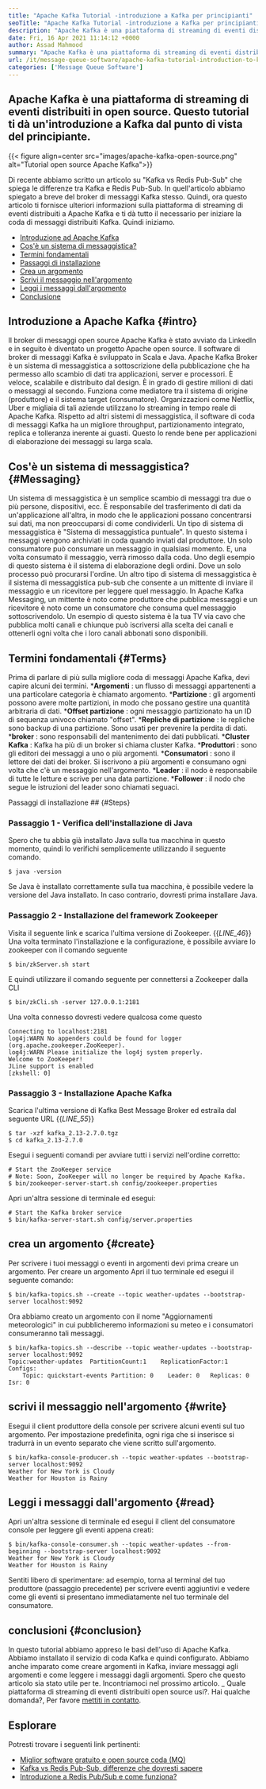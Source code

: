 ```yaml
---
title: "Apache Kafka Tutorial -introduzione a Kafka per principianti" 
seoTitle: "Apache Kafka Tutorial -introduzione a Kafka per principianti" 
description: "Apache Kafka è una piattaforma di streaming di eventi distribuiti in open source. Questo tutorial è una guida per principianti per comprendere Apache Kafka." 
date: Fri, 16 Apr 2021 11:14:12 +0000
author: Assad Mahmood
summary: "Apache Kafka è una piattaforma di streaming di eventi distribuiti in open source. Questo tutorial ti dà un'introduzione a Kafka dal punto di vista del principiante." 
url: /it/message-queue-software/apache-kafka-tutorial-introduction-to-kafka-for-beginners/
categories: ['Message Queue Software']
---
```


## Apache Kafka è una piattaforma di streaming di eventi distribuiti in open source. Questo tutorial ti dà un'introduzione a Kafka dal punto di vista del principiante.

{{< figure align=center src="images/apache-kafka-open-source.png" alt="Tutorial open source Apache Kafka">}}

Di recente abbiamo scritto un articolo su "Kafka vs Redis Pub-Sub" che spiega le differenze tra Kafka e Redis Pub-Sub. In quell'articolo abbiamo spiegato a breve del broker di messaggi Kafka stesso. Quindi, ora questo articolo ti fornisce ulteriori informazioni sulla piattaforma di streaming di eventi distribuiti a Apache Kafka e ti dà tutto il necessario per iniziare la coda di messaggi distribuiti Kafka. Quindi iniziamo.
  * [Introduzione ad Apache Kafka][1]
  * [Cos'è un sistema di messaggistica?][2]
  * [Termini fondamentali][3]
  * [Passaggi di installazione][4]
  * [Crea un argomento][5]
  * [Scrivi il messaggio nell'argomento][6]
  * [Leggi i messaggi dall'argomento][7]
  * [Conclusione][8]

## Introduzione a Apache Kafka   {#intro}
Il broker di messaggi open source Apache Kafka è stato avviato da LinkedIn e in seguito è diventato un progetto Apache open source. Il software di broker di messaggi Kafka è sviluppato in Scala e Java. Apache Kafka Broker è un sistema di messaggistica a sottoscrizione della pubblicazione che ha permesso allo scambio di dati tra applicazioni, server e processori. È veloce, scalabile e distribuito dal design. È in grado di gestire milioni di dati o messaggi al secondo. Funziona come mediatore tra il sistema di origine (produttore) e il sistema target (consumatore). Organizzazioni come Netflix, Uber e migliaia di tali aziende utilizzano lo streaming in tempo reale di Apache Kafka. Rispetto ad altri sistemi di messaggistica, il software di coda di messaggi Kafka ha un migliore throughput, partizionamento integrato, replica e tolleranza inerente ai guasti. Questo lo rende bene per applicazioni di elaborazione dei messaggi su larga scala.

## Cos'è un sistema di messaggistica?   {#Messaging}
Un sistema di messaggistica è un semplice scambio di messaggi tra due o più persone, dispositivi, ecc. È responsabile del trasferimento di dati da un'applicazione all'altra, in modo che le applicazioni possano concentrarsi sui dati, ma non preoccuparsi di come condividerli.
Un tipo di sistema di messaggistica è "Sistema di messaggistica puntuale". In questo sistema i messaggi vengono archiviati in coda quando inviati dal produttore. Un solo consumatore può consumare un messaggio in qualsiasi momento. E, una volta consumato il messaggio, verrà rimosso dalla coda. Uno degli esempio di questo sistema è il sistema di elaborazione degli ordini. Dove un solo processo può procurarsi l'ordine.
Un altro tipo di sistema di messaggistica è il sistema di messaggistica pub-sub che consente a un mittente di inviare il messaggio e un ricevitore per leggere quel messaggio. In Apache Kafka Messaging, un mittente è noto come produttore che pubblica messaggi e un ricevitore è noto come un consumatore che consuma quel messaggio sottoscrivendolo. Un esempio di questo sistema è la tua TV via cavo che pubblica molti canali e chiunque può iscriversi alla scelta dei canali e ottenerli ogni volta che i loro canali abbonati sono disponibili.

## Termini fondamentali   {#Terms}
Prima di parlare di più sulla migliore coda di messaggi Apache Kafka, devi capire alcuni dei termini.
  ***Argomenti** : un flusso di messaggi appartenenti a una particolare categoria è chiamato argomento.
  ***Partizione** : gli argomenti possono avere molte partizioni, in modo che possano gestire una quantità arbitraria di dati.
  ***Offset partizione** : ogni messaggio partizionato ha un ID di sequenza univoco chiamato "offset".
  ***Repliche di partizione** : le repliche sono backup di una partizione. Sono usati per prevenire la perdita di dati.
  ***broker** : sono responsabili del mantenimento dei dati pubblicati.
  ***Cluster Kafka** : Kafka ha più di un broker si chiama cluster Kafka.
  ***Produttori** : sono gli editori dei messaggi a uno o più argomenti.
  ***Consumatori** : sono il lettore dei dati dei broker. Si iscrivono a più argomenti e consumano ogni volta che c'è un messaggio nell'argomento.
  ***Leader** : il nodo è responsabile di tutte le letture e scrive per una data partizione.
  ***Follower** : il nodo che segue le istruzioni del leader sono chiamati seguaci.

Passaggi di installazione ## {#Steps}

### Passaggio 1 - Verifica dell'installazione di Java
Spero che tu abbia già installato Java sulla tua macchina in questo momento, quindi lo verifichi semplicemente utilizzando il seguente comando.
```
$ java -version
```
Se Java è installato correttamente sulla tua macchina, è possibile vedere la versione del Java installato. In caso contrario, dovresti prima installare Java.

### Passaggio 2 - Installazione del framework Zookeeper
Visita il seguente link e scarica l'ultima versione di Zookeeper.
{{_LINE_46_}}
Una volta terminato l'installazione e la configurazione, è possibile avviare lo zookeeper con il comando seguente
```
$ bin/zkServer.sh start
```
E quindi utilizzare il comando seguente per connettersi a Zookeeper dalla CLI
```
$ bin/zkCli.sh -server 127.0.0.1:2181
```
Una volta connesso dovresti vedere qualcosa come questo
```
Connecting to localhost:2181
log4j:WARN No appenders could be found for logger (org.apache.zookeeper.ZooKeeper).
log4j:WARN Please initialize the log4j system properly.
Welcome to ZooKeeper!
JLine support is enabled
[zkshell: 0]
```

### Passaggio 3 - Installazione Apache Kafka
Scarica l'ultima versione di Kafka Best Message Broker ed estraila dal seguente URL
{{_LINE_55_}}
```
$ tar -xzf kafka_2.13-2.7.0.tgz
$ cd kafka_2.13-2.7.0
```
Esegui i seguenti comandi per avviare tutti i servizi nell'ordine corretto:
```
# Start the ZooKeeper service
# Note: Soon, ZooKeeper will no longer be required by Apache Kafka.
$ bin/zookeeper-server-start.sh config/zookeeper.properties
```
Apri un'altra sessione di terminale ed esegui:
```
# Start the Kafka broker service
$ bin/kafka-server-start.sh config/server.properties
```

## crea un argomento   {#create}
Per scrivere i tuoi messaggi o eventi in argomenti devi prima creare un argomento. Per creare un argomento Apri il tuo terminale ed esegui il seguente comando:
```
$ bin/kafka-topics.sh --create --topic weather-updates --bootstrap-server localhost:9092
```
Ora abbiamo creato un argomento con il nome "Aggiornamenti meteorologici" in cui pubblicheremo informazioni su meteo e i consumatori consumeranno tali messaggi.
```
$ bin/kafka-topics.sh --describe --topic weather-updates --bootstrap-server localhost:9092
Topic:weather-updates  PartitionCount:1    ReplicationFactor:1 Configs:
    Topic: quickstart-events Partition: 0    Leader: 0   Replicas: 0 Isr: 0

```

## scrivi il messaggio nell'argomento   {#write}
Esegui il client produttore della console per scrivere alcuni eventi sul tuo argomento. Per impostazione predefinita, ogni riga che si inserisce si tradurrà in un evento separato che viene scritto sull'argomento.
```
$ bin/kafka-console-producer.sh --topic weather-updates --bootstrap-server localhost:9092
Weather for New York is Cloudy
Weather for Houston is Rainy
```

## Leggi i messaggi dall'argomento   {#read}
Apri un'altra sessione di terminale ed esegui il client del consumatore console per leggere gli eventi appena creati:
```
$ bin/kafka-console-consumer.sh --topic weather-updates --from-beginning --bootstrap-server localhost:9092
Weather for New York is Cloudy
Weather for Houston is Rainy
```
Sentiti libero di sperimentare: ad esempio, torna al terminal del tuo produttore (passaggio precedente) per scrivere eventi aggiuntivi e vedere come gli eventi si presentano immediatamente nel tuo terminale del consumatore.

## conclusioni   {#conclusion}
In questo tutorial abbiamo appreso le basi dell'uso di Apache Kafka. Abbiamo installato il servizio di coda Kafka e quindi configurato. Abbiamo anche imparato come creare argomenti in Kafka, inviare messaggi agli argomenti e come leggere i messaggi dagli argomenti. Spero che questo articolo sia stato utile per te. Incontriamoci nel prossimo articolo.
_ Quale piattaforma di streaming di eventi distribuiti open source usi?. Hai qualche domanda?, Per favore [mettiti in contatto][9].

## Esplorare
Potresti trovare i seguenti link pertinenti:
  * [Miglior software gratuito e open source coda (MQ)][10]
  * [Kafka vs Redis Pub-Sub, differenze che dovresti sapere][11]
  * [Introduzione a Redis Pub/Sub e come funziona?][12]

  
[1]: #intro
[2]: #messaging
[3]: #terms
[4]: #steps
[5]: #create
[6]: #write
[7]: #read
[8]: #conclusion
[9]: mailto:yasir.saeed@aspose.com
[10]: https://products.containerize.com/message-queue-software/
[11]: https://blog.containerize.com/database-management-software/kafka-vs-redis-pub-sub-differences-which-you-should-know/
[12]: https://blog.containerize.com/database-management-software/introduction-to-redis-pubsub-and-how-does-it-work/
